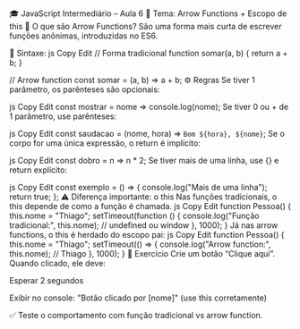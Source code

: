 🎓 JavaScript Intermediário – Aula 6
🔹 Tema: Arrow Functions + Escopo de this
🏹 O que são Arrow Functions?
São uma forma mais curta de escrever funções anônimas, introduzidas no ES6.

🔧 Sintaxe:
js
Copy
Edit
// Forma tradicional
function somar(a, b) {
  return a + b;
}

// Arrow function
const somar = (a, b) => a + b;
⚙️ Regras
Se tiver 1 parâmetro, os parênteses são opcionais:

js
Copy
Edit
const mostrar = nome => console.log(nome);
Se tiver 0 ou + de 1 parâmetro, use parênteses:

js
Copy
Edit
const saudacao = (nome, hora) => `Bom ${hora}, ${nome}`;
Se o corpo for uma única expressão, o return é implícito:

js
Copy
Edit
const dobro = n => n * 2;
Se tiver mais de uma linha, use {} e return explícito:

js
Copy
Edit
const exemplo = () => {
  console.log("Mais de uma linha");
  return true;
};
⚠️ Diferença importante: o this
Nas funções tradicionais, o this depende de como a função é chamada.
js
Copy
Edit
function Pessoa() {
  this.nome = "Thiago";
  setTimeout(function () {
    console.log("Função tradicional:", this.nome); // undefined ou window
  }, 1000);
}
Já nas arrow functions, o this é herdado do escopo pai:
js
Copy
Edit
function Pessoa() {
  this.nome = "Thiago";
  setTimeout(() => {
    console.log("Arrow function:", this.nome); // Thiago
  }, 1000);
}
🧪 Exercício
Crie um botão “Clique aqui”.
Quando clicado, ele deve:

Esperar 2 segundos

Exibir no console: "Botão clicado por [nome]" (use this corretamente)

✅ Teste o comportamento com função tradicional vs arrow function.